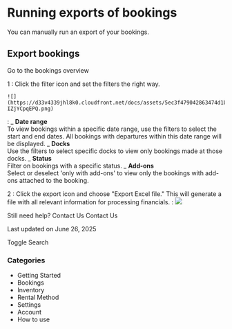 # Running exports of bookings

You can manually run an export of your bookings.

## Export bookings

Go to the bookings overview

1
: Click the filter icon and set the filters the right way.

    ![](https://d33v4339jhl8k0.cloudfront.net/docs/assets/5ec3f479042863474d1b00dc/images/62c2bc4beabe9a7235b3a350/file-IZjYCpqEPQ.png)

: _ **Date range**  
 To view bookings within a specific date range, use the filters to select the start and end dates. All bookings with departures within this date range will be displayed.
_ **Docks**  
 Use the filters to select specific docks to view only bookings made at those docks.
_ **Status**  
 Filter on bookings with a specific status.
_ **Add-ons**  
 Select or deselect 'only with add-ons' to view only the bookings with add-ons attached to the booking.

2
: Click the export icon and choose "Export Excel file." This will generate a file with all relevant information for processing financials.
: ![](https://d33v4339jhl8k0.cloudfront.net/docs/assets/5ec3f479042863474d1b00dc/images/62c2bcc803382e4311cf0f68/file-RO5dxvEL1c.png)

Still need help?
Contact Us
Contact Us

Last updated on June 26, 2025

Toggle Search

### Categories

- Getting Started
- Bookings
- Inventory
- Rental Method
- Settings
- Account
- How to use
